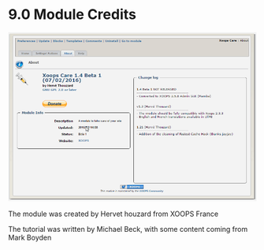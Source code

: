 # 9.0 Module Credits

![](../assets/about.png)

The module was created by Hervet houzard from XOOPS France

The tutorial was written by Michael Beck, with some content coming from Mark Boyden